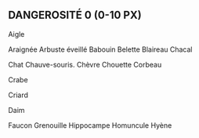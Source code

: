## DANGEROSITÉ 0 (0-10 PX)

Aigle

Araignée
Arbuste éveillé
Babouin
Belette
Blaireau
Chacal

Chat
Chauve-souris.
Chèvre
Chouette
Corbeau

Crabe

Criard

Daim

Faucon
Grenouille
Hippocampe
Homuncule
Hyène
